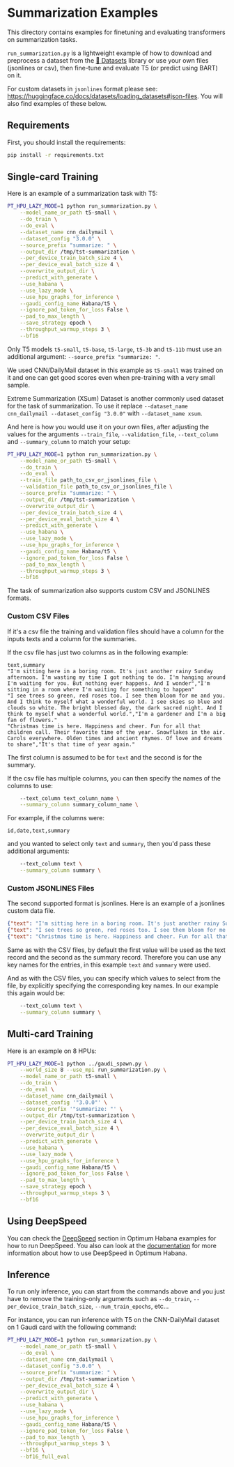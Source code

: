 <!---
Copyright 2022 The HuggingFace Team. All rights reserved.

Licensed under the Apache License, Version 2.0 (the "License");
you may not use this file except in compliance with the License.
You may obtain a copy of the License at

    http://www.apache.org/licenses/LICENSE-2.0

Unless required by applicable law or agreed to in writing, software
distributed under the License is distributed on an "AS IS" BASIS,
WITHOUT WARRANTIES OR CONDITIONS OF ANY KIND, either express or implied.
See the License for the specific language governing permissions and
limitations under the License.
-->

# Summarization Examples

This directory contains examples for finetuning and evaluating transformers on summarization tasks.

`run_summarization.py` is a lightweight example of how to download and preprocess a dataset from the [🤗 Datasets](https://github.com/huggingface/datasets) library or use your own files (jsonlines or csv), then fine-tune and evaluate T5 (or predict using BART) on it.

For custom datasets in `jsonlines` format please see: https://huggingface.co/docs/datasets/loading_datasets#json-files.
You will also find examples of these below.

## Requirements

First, you should install the requirements:
```bash
pip install -r requirements.txt
```

## Single-card Training

Here is an example of a summarization task with T5:

```bash
PT_HPU_LAZY_MODE=1 python run_summarization.py \
    --model_name_or_path t5-small \
    --do_train \
    --do_eval \
    --dataset_name cnn_dailymail \
    --dataset_config "3.0.0" \
    --source_prefix "summarize: " \
    --output_dir /tmp/tst-summarization \
    --per_device_train_batch_size 4 \
    --per_device_eval_batch_size 4 \
    --overwrite_output_dir \
    --predict_with_generate \
    --use_habana \
    --use_lazy_mode \
    --use_hpu_graphs_for_inference \
    --gaudi_config_name Habana/t5 \
    --ignore_pad_token_for_loss False \
    --pad_to_max_length \
    --save_strategy epoch \
    --throughput_warmup_steps 3 \
    --bf16
```

Only T5 models `t5-small`, `t5-base`, `t5-large`, `t5-3b` and `t5-11b` must use an additional argument: `--source_prefix "summarize: "`.

We used CNN/DailyMail dataset in this example as `t5-small` was trained on it and one can get good scores even when pre-training with a very small sample.

Extreme Summarization (XSum) Dataset is another commonly used dataset for the task of summarization. To use it replace `--dataset_name cnn_dailymail --dataset_config "3.0.0"` with  `--dataset_name xsum`.

And here is how you would use it on your own files, after adjusting the values for the arguments
`--train_file`, `--validation_file`, `--text_column` and `--summary_column` to match your setup:

```bash
PT_HPU_LAZY_MODE=1 python run_summarization.py \
    --model_name_or_path t5-small \
    --do_train \
    --do_eval \
    --train_file path_to_csv_or_jsonlines_file \
    --validation_file path_to_csv_or_jsonlines_file \
    --source_prefix "summarize: " \
    --output_dir /tmp/tst-summarization \
    --overwrite_output_dir \
    --per_device_train_batch_size 4 \
    --per_device_eval_batch_size 4 \
    --predict_with_generate \
    --use_habana \
    --use_lazy_mode \
    --use_hpu_graphs_for_inference \
    --gaudi_config_name Habana/t5 \
    --ignore_pad_token_for_loss False \
    --pad_to_max_length \
    --throughput_warmup_steps 3 \
    --bf16
```

The task of summarization also supports custom CSV and JSONLINES formats.

### Custom CSV Files

If it's a csv file the training and validation files should have a column for the inputs texts and a column for the summaries.

If the csv file has just two columns as in the following example:

```csv
text,summary
"I'm sitting here in a boring room. It's just another rainy Sunday afternoon. I'm wasting my time I got nothing to do. I'm hanging around I'm waiting for you. But nothing ever happens. And I wonder","I'm sitting in a room where I'm waiting for something to happen"
"I see trees so green, red roses too. I see them bloom for me and you. And I think to myself what a wonderful world. I see skies so blue and clouds so white. The bright blessed day, the dark sacred night. And I think to myself what a wonderful world.","I'm a gardener and I'm a big fan of flowers."
"Christmas time is here. Happiness and cheer. Fun for all that children call. Their favorite time of the year. Snowflakes in the air. Carols everywhere. Olden times and ancient rhymes. Of love and dreams to share","It's that time of year again."
```

The first column is assumed to be for `text` and the second is for the summary.

If the csv file has multiple columns, you can then specify the names of the columns to use:

```bash
    --text_column text_column_name \
    --summary_column summary_column_name \
```

For example, if the columns were:

```csv
id,date,text,summary
```

and you wanted to select only `text` and `summary`, then you'd pass these additional arguments:

```bash
    --text_column text \
    --summary_column summary \
```

### Custom JSONLINES Files

The second supported format is jsonlines. Here is an example of a jsonlines custom data file.


```json
{"text": "I'm sitting here in a boring room. It's just another rainy Sunday afternoon. I'm wasting my time I got nothing to do. I'm hanging around I'm waiting for you. But nothing ever happens. And I wonder", "summary": "I'm sitting in a room where I'm waiting for something to happen"}
{"text": "I see trees so green, red roses too. I see them bloom for me and you. And I think to myself what a wonderful world. I see skies so blue and clouds so white. The bright blessed day, the dark sacred night. And I think to myself what a wonderful world.", "summary": "I'm a gardener and I'm a big fan of flowers."}
{"text": "Christmas time is here. Happiness and cheer. Fun for all that children call. Their favorite time of the year. Snowflakes in the air. Carols everywhere. Olden times and ancient rhymes. Of love and dreams to share", "summary": "It's that time of year again."}
```

Same as with the CSV files, by default the first value will be used as the text record and the second as the summary record. Therefore you can use any key names for the entries, in this example `text` and `summary` were used.

And as with the CSV files, you can specify which values to select from the file, by explicitly specifying the corresponding key names. In our example this again would be:

```bash
    --text_column text \
    --summary_column summary \
```


## Multi-card Training

Here is an example on 8 HPUs:
```bash
PT_HPU_LAZY_MODE=1 python ../gaudi_spawn.py \
    --world_size 8 --use_mpi run_summarization.py \
    --model_name_or_path t5-small \
    --do_train \
    --do_eval \
    --dataset_name cnn_dailymail \
    --dataset_config '"3.0.0"' \
    --source_prefix '"summarize: "' \
    --output_dir /tmp/tst-summarization \
    --per_device_train_batch_size 4 \
    --per_device_eval_batch_size 4 \
    --overwrite_output_dir \
    --predict_with_generate \
    --use_habana \
    --use_lazy_mode \
    --use_hpu_graphs_for_inference \
    --gaudi_config_name Habana/t5 \
    --ignore_pad_token_for_loss False \
    --pad_to_max_length \
    --save_strategy epoch \
    --throughput_warmup_steps 3 \
    --bf16
```


## Using DeepSpeed

You can check the [DeepSpeed](https://github.com/huggingface/optimum-habana/tree/v1.20-release/examples#deepspeed) section in Optimum Habana examples for how to run DeepSpeed.
You also can look at the [documentation](https://huggingface.co/docs/optimum/habana/usage_guides/deepspeed) for more information about how to use DeepSpeed in Optimum Habana.


## Inference

To run only inference, you can start from the commands above and you just have to remove the training-only arguments such as `--do_train`, `--per_device_train_batch_size`, `--num_train_epochs`, etc...

For instance, you can run inference with T5 on the CNN-DailyMail dataset on 1 Gaudi card with the following command:
```bash
PT_HPU_LAZY_MODE=1 python run_summarization.py \
    --model_name_or_path t5-small \
    --do_eval \
    --dataset_name cnn_dailymail \
    --dataset_config "3.0.0" \
    --source_prefix "summarize: " \
    --output_dir /tmp/tst-summarization \
    --per_device_eval_batch_size 4 \
    --overwrite_output_dir \
    --predict_with_generate \
    --use_habana \
    --use_lazy_mode \
    --use_hpu_graphs_for_inference \
    --gaudi_config_name Habana/t5 \
    --ignore_pad_token_for_loss False \
    --pad_to_max_length \
    --throughput_warmup_steps 3 \
    --bf16 \
    --bf16_full_eval
```

